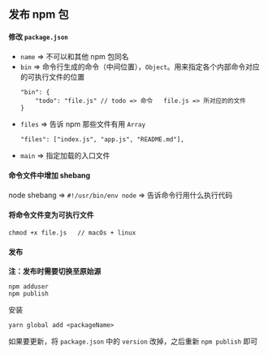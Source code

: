 ## 发布 npm 包

#### 修改 ` package.json `

- ` name ` => 不可以和其他 npm 包同名
- ` bin ` => 命令行生成的命令（中间位置），` Object `。用来指定各个内部命令对应的可执行文件的位置
    ```
    "bin": {
        "todo": "file.js" // todo => 命令   file.js => 所对应的的文件
    }
    ```
- ` files ` => 告诉 npm 那些文件有用 ` Array `
    ```
    "files": ["index.js", "app.js", "README.md"],
    ```
- ` main ` => 指定加载的入口文件

#### 命令文件中增加 shebang
node shebang => ` #!/usr/bin/env node ` => 告诉命令行用什么执行代码

#### 将命令文件变为可执行文件
```
chmod +x file.js   // macOs + linux
```

#### 发布

**注：发布时需要切换至原始源**

```
npm adduser
npm publish
```

安装
```
yarn global add <packageName>
```

如果要更新，将 ` package.json ` 中的 ` version ` 改掉，之后重新 ` npm publish ` 即可

